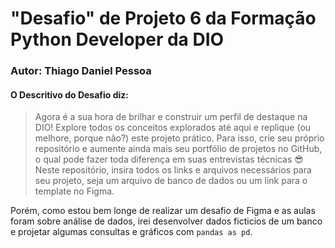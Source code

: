 # "Desafio" de Projeto 6 da Formação Python Developer da DIO
### Autor: Thiago Daniel Pessoa

#### O Descritivo do Desafio diz:
> Agora é a sua hora de brilhar e construir um perfil de destaque na DIO! Explore todos os conceitos explorados até aqui e replique (ou melhore, porque não?) este projeto prático. Para isso, crie seu próprio repositório e aumente ainda mais seu portfólio de projetos no GitHub, o qual pode fazer toda diferença em suas entrevistas técnicas 😎  
> Neste repositório, insira todos os links e arquivos necessários para seu projeto, seja um arquivo de banco de dados ou um link para o template no Figma.

Porém, como estou bem longe de realizar um desafio de Figma e as aulas foram sobre análise de dados, irei desenvolver dados ficticios de um banco e projetar algumas consultas e gráficos com `pandas as pd`.